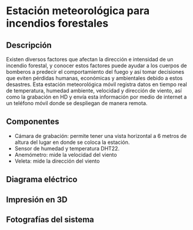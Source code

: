 # Estación meteorológica para incendios forestales

## Descripción
Existen diversos factores que afectan la dirección e intensidad de un incendio forestal, y conocer estos factores puede ayudar a los cuerpos de bomberos a predecir el comportamiento del fuego y así tomar decisiones que eviten pérdidas humanas, económicas y ambientales debido a estos desastres. Esta estación meteorológica móvil registra datos en tiempo real de temperatura, humedad ambiente, velocidad y dirección de viento, así como la grabación en HD y envía esta información por medio de internet a un teléfono móvil donde se despliegan de manera remota.

## Componentes

- Cámara de grabación: permite tener una vista horizontal a 6 metros de altura del lugar en donde se coloca la estación.
- Sensor de humedad y temperatura DHT22.
- Anemómetro: mide la velocidad del viento
- Veleta: mide la dirección del viento

## Diagrama eléctrico

## Impresión en 3D

## Fotografías del sistema
